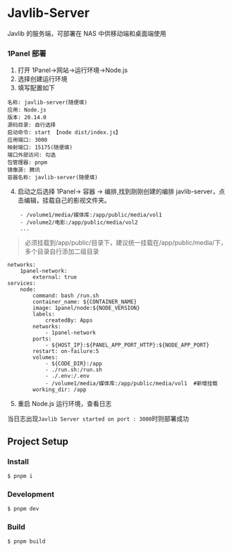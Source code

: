 # Javlib-Server

Javlib 的服务端，可部署在 NAS 中供移动端和桌面端使用

### 1Panel 部署

1. 打开 1Panel->网站->运行环境->Node.js
2. 选择创建运行环境
3. 填写配置如下

```
名称: javlib-server(随便填)
应用: Node.js
版本: 20.14.0
源码目录: 自行选择
启动命令: start 【node dist/index.js】
应用端口: 3000
映射端口: 15175(随便填)
端口外部访问: 勾选
包管理器: pnpm
镜像源: 腾讯
容器名称: javlib-server(随便填)

```

4. 启动之后选择 1Panel-> 容器 -> 编排,找到刚刚创建的编排 javlib-server，点击编辑，挂载自己的影视文件夹。

```
    - /volume1/media/媒体库:/app/public/media/vol1
    - /volume2/电影:/app/public/media/vol2
    ...
```

> 必须挂载到/app/public/目录下，建议统一挂载在/app/public/media/下，多个目录自行添加二级目录

```
networks:
    1panel-network:
        external: true
services:
    node:
        command: bash /run.sh
        container_name: ${CONTAINER_NAME}
        image: 1panel/node:${NODE_VERSION}
        labels:
            createdBy: Apps
        networks:
            - 1panel-network
        ports:
            - ${HOST_IP}:${PANEL_APP_PORT_HTTP}:${NODE_APP_PORT}
        restart: on-failure:5
        volumes:
            - ${CODE_DIR}:/app
            - ./run.sh:/run.sh
            - ./.env:/.env
            - /volume1/media/媒体库:/app/public/media/vol1  #新增挂载
        working_dir: /app
```

5. 重启 Node.js 运行环境，查看日志

当日志出现`Javlib Server started on port : 3000`时则部署成功

## Project Setup

### Install

```bash
$ pnpm i
```

### Development

```bash
$ pnpm dev
```

### Build

```bash
$ pnpm build
```
